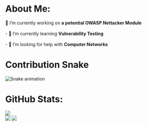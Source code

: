# About Me:
🔭 I’m currently working on **a potential OWASP Nettacker Module**<br><br>- 🌱 I’m currently learning **Vulnerability Testing**<br><br>- 🤝 I’m looking for help with **Computer Networks**

# Contribution Snake
![Snake animation](https://github.com/Manushya-a/Manushya-a/blob/output/github-contribution-grid-snake.svg)



###
# GitHub Stats:
![](https://github-readme-stats.vercel.app/api?username=Manushya-a&theme=dark&hide_border=false&include_all_commits=false&count_private=false)<br/>
![](https://nirzak-streak-stats.vercel.app/?user=Manushya-a&theme=dark&hide_border=false)
![](https://github-readme-stats.vercel.app/api/top-langs/?username=Manushya-a&theme=dark&hide_border=false&include_all_commits=false&count_private=false&layout=compact)

<!-- Proudly created with GPRM ( https://gprm.itsvg.in ) -->

